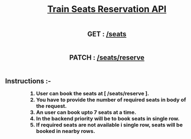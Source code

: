 <u>
      <h1 style="text-align:center;margin:50px;">Train Seats Reservation API</h1>
    </u>
    <h2 style="text-align:center;margin:50px;">
      GET : <a href="https://naughty-erin-tie.cyclic.app//seats"> /seats</a>
    </h2>
    <h2 style="text-align:center;margin:50px;">
      PATCH : <a href="https://naughty-erin-tie.cyclic.app//seats/reserve"> /seats/reserve</a>
    </h2>
    <h2 style="text-align:center;margin-left:-500px;" >Instructions :- </h2>
    <h3 style="width:fit-content;margin:auto">
      <ol >
        <li>User can book the seats at  [ /seats/reserve ].</li>
        <li>You have to provide the number of required seats in body of the request.</li>
        <li>An user can book upto 7 seats at a time. </li>
        <li>In the backend priority will be to book seats in single row.</li>
        <li>If required seats are not available i single row, seats will be booked in nearby rows.</li>
      </ol>
    </h3>
